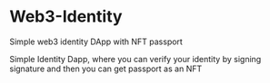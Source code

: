 # Web3-Identity
Simple web3 identity DApp with NFT passport

Simple Identity Dapp, where you can verify your identity by signing signature and then you can get passport as an NFT
